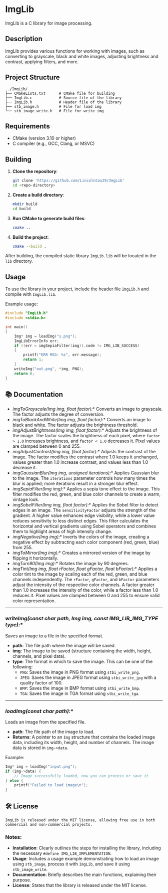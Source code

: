 # ImgLib

ImgLib is a C library for image processing.

## Description

ImgLib provides various functions for working with images, such as converting to grayscale, black and white images, adjusting brightness and contrast, applying filters, and more.

## Project Structure

```
../ImgLib/
├── CMakeLists.txt      # CMake file for building
├── ImgLib.c            # Source file of the library
├── ImgLib.h            # Header file of the library
├── stb_image.h         # File for load img
└── stb_image_write.h   # File for write img 
```

## Requirements

- CMake (version 3.10 or higher)
- C compiler (e.g., GCC, Clang, or MSVC)

## Building

1. **Clone the repository**:

   ```bash
   git clone 'https://github.com/LincolnCox29/ImgLib'
   cd <repo-directory>
   ```

2. **Create a build directory**:

   ```bash
   mkdir build
   cd build
   ```

3. **Run CMake to generate build files**:

   ```bash
   cmake ..
   ```

4. **Build the project**:

   ```bash
   cmake --build .
   ```

After building, the compiled static library `ImgLib.lib` will be located in the `lib` directory.

## Usage

To use the library in your project, include the header file `ImgLib.h` and compile with `ImgLib.lib`.

Example usage:

```c
#include "ImgLib.h"
#include <stdio.h>

int main()
{
    Img* img = loadImg("s.png");
    ImgLibErrorInfo err;
    if ((err = imgSepiaFilter(img)).code != IMG_LIB_SUCCESS)
    {
        printf("ERR MSG: %s", err.message);
        return 1;
    }
    writeImg("out.png", *img, PNG);
    return 0;
}
```

## 📚 Documentation

- **imgToGrayscale(Img* img, float factor):** Converts an image to grayscale. The factor adjusts the degree of conversion.
- **imgToBlackAndWhite(Img* img, float factor):** Converts an image to black and white. The factor adjusts the brightness threshold.
- **imgAdjustBrightness(Img* img, float factor):** Adjusts the brightness of the image. The factor scales the brightness of each pixel, where `factor > 1.0` increases brightness, and `factor < 1.0` decreases it. Pixel values are clamped between 0 and 255.
- **imgAdjustContrast(Img* img, float factor):** Adjusts the contrast of the image. The factor modifies the contrast where 1.0 keeps it unchanged, values greater than 1.0 increase contrast, and values less than 1.0 decrease it.
- **imgGaussianBlur(Img* img, unsigned iterations):** Applies Gaussian blur to the image. The `iterations` parameter controls how many times the blur is applied; more iterations result in a stronger blur effect.
- **imgSepiaFilter(Img* img):** Applies a sepia tone effect to the image. This filter modifies the red, green, and blue color channels to create a warm, vintage look.
- **imgSobelFilter(Img* img, float factor):** Applies the Sobel filter to detect edges in an image. The `sensitivityFactor` adjusts the strength of the gradient. A higher value enhances edge visibility, while a lower value reduces sensitivity to less distinct edges. This filter calculates the horizontal and vertical gradients using Sobel operators and combines them to highlight areas of high intensity change.
- **imgNegative(Img* img):** Inverts the colors of the image, creating a negative effect by subtracting each color component (red, green, blue) from 255.
- **imgToMirror(Img* img):** Creates a mirrored version of the image by flipping it horizontally.
- **imgTurn90(Img* img):** Rotates the image by 90 degrees.
- **imgTint(Img* img, float rFactor, float gFactor, float bFactor):** Applies a color tint to the image by scaling each of the red, green, and blue channels independently. The `rFactor`, `gFactor`, and `bFactor` parameters adjust the intensity of the respective color channels. A factor greater than 1.0 increases the intensity of the color, while a factor less than 1.0 reduces it. Pixel values are clamped between 0 and 255 to ensure valid color representation.
  
---

### **writeImg(const char* path, Img img, const IMG_LIB_IMG_TYPE type):**
Saves an image to a file in the specified format.

- **path**: The file path where the image will be saved.
- **img**: The image to be saved (structure containing the width, height, channels, and pixel data).
- **type**: The format in which to save the image. This can be one of the following:
    - `PNG`: Saves the image in PNG format using `stbi_write_png`.
    - `JPEG`: Saves the image in JPEG format using `stbi_write_jpg` with a quality factor of 100.
    - `BMP`: Saves the image in BMP format using `stbi_write_bmp`.
    - `TGA`: Saves the image in TGA format using `stbi_write_tga`.

---

### **loadImg(const char* path):**
Loads an image from the specified file.

- **path**: The file path of the image to load.
- **Returns**: A pointer to an `Img` structure that contains the loaded image data, including its width, height, and number of channels. The image data is stored in `img->data`.

Example:
```c
Img* img = loadImg("input.png");
if (img->data) {
    // Image successfully loaded, now you can process or save it
} else {
    printf("Failed to load image\n");
}
```

## 🛠 License
```
ImgLib is released under the MIT license, allowing free use in both commercial and non-commercial projects.
```

### Notes:
- **Installation**: Clearly outlines the steps for installing the library, including the necessary `#define IMG_LIB_IMPLEMENTATION`.
- **Usage**: Includes a usage example demonstrating how to load an image using `stb_image`, process it with `ImgLib`, and save it using `stb_image_write`.
- **Documentation**: Briefly describes the main functions, explaining their purpose.
- **License**: States that the library is released under the MIT license.
